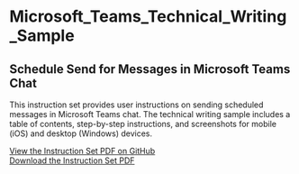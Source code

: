 # Microsoft_Teams_Technical_Writing_Sample
<h2>Schedule Send for Messages in Microsoft Teams Chat</h2>
This instruction set provides user instructions on sending scheduled messages in Microsoft Teams chat. The technical writing sample includes a table of contents, step-by-step instructions, and screenshots for mobile (iOS) and desktop (Windows) devices. 

<a href="https://github.com/ffm5113/Microsoft_Teams_Technical_Writing_Sample/blob/main/Forrest%20Moulin%20-%20Schedule%20Send%20Teams%20Instruction%20Set.pdf">View the Instruction Set PDF on GitHub</a>
<br>
<a href="https://github.com/ffm5113/Microsoft_Teams_Technical_Writing_Sample/raw/main/Forrest%20Moulin%20-%20Schedule%20Send%20Teams%20Instruction%20Set.pdf">Download the Instruction Set PDF</a>
